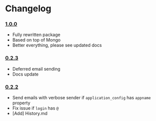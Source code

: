 Changelog
=========

### [1.0.0](https://github.com/VeliovGroup/Meteor-Mailer/releases/tag/v1.0.0)
 * Fully rewritten package
 * Based on top of Mongo
 * Better everything, please see updated docs

### [0.2.3](https://github.com/VeliovGroup/Meteor-Mailer/releases/tag/v0.2.3)
 * Deferred email sending
 * Docs update

### [0.2.2](https://github.com/VeliovGroup/Meteor-Mailer/releases/tag/v0.2.2)

 * Send emails with verbose sender if `application_config` has `appname` property
 * Fix issue if `login` has `@`
 * [Add] History.md
